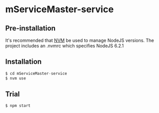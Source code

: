 # mServiceMaster-service



## Pre-installation

It's recommended that [NVM](https://github.com/creationix/nvm) be used to manage NodeJS versions.
The project includes an .nvmrc which specifies NodeJS 6.2.1

## Installation

```javascript
$ cd mServiceMaster-service
$ nvm use
```

## Trial

```shell
$ npm start
```
